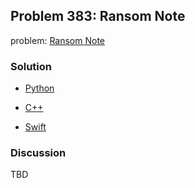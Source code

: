 ## Problem 383: Ransom Note

problem: [Ransom Note](https://leetcode.com/problems/ransom-note/)

### Solution

- [Python](../python/problem383.py)

- [C++](../cpp/problem383.cpp)

- [Swift](../swift/problem383.swift)

### Discussion

TBD

